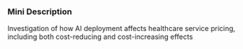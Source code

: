 ### Mini Description

Investigation of how AI deployment affects healthcare service pricing, including both cost-reducing and cost-increasing effects
